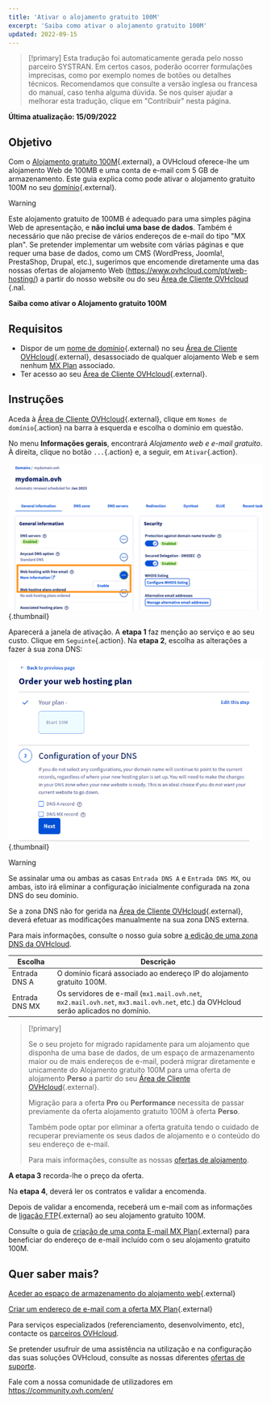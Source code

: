 ```yaml
---
title: 'Ativar o alojamento gratuito 100M'
excerpt: 'Saiba como ativar o alojamento gratuito 100M'
updated: 2022-09-15
---
```


> [!primary]
> Esta tradução foi automaticamente gerada pelo nosso parceiro SYSTRAN. Em certos casos, poderão ocorrer formulações imprecisas, como por exemplo nomes de botões ou detalhes técnicos. Recomendamos que consulte a versão inglesa ou francesa do manual, caso tenha alguma dúvida. Se nos quiser ajudar a melhorar esta tradução, clique em "Contribuir" nesta página.
>

**Última atualização: 15/09/2022**

## Objetivo

Com o [Alojamento gratuito 100M](https://www.ovhcloud.com/pt/domains/free-web-hosting/){.external}, a OVHcloud oferece-lhe um alojamento Web de 100MB e uma conta de e-mail com 5 GB de armazenamento. Este guia explica como pode ativar o alojamento gratuito 100M no seu [domínio](https://www.ovhcloud.com/pt/domains/){.external}.

> [!warning]
>
> Este alojamento gratuito de 100MB é adequado para uma simples página Web de apresentação, e **não inclui uma base de dados**.
> Também é necessário que não precise de vários endereços de e-mail do tipo "MX plan". 
> Se pretender implementar um website com várias páginas e que requer uma base de dados, como um CMS (WordPress, Joomla!, PrestaShop, Drupal, etc.), sugerimos que encomende diretamente uma das nossas ofertas de alojamento Web (https://www.ovhcloud.com/pt/web-hosting/) a partir do nosso website ou do seu [Área de Cliente OVHcloud](https://www.ovh.com/auth/?action=gotomanager&from=https://www.ovh.pt/&ovhSubsidiary=pt) {.nal.
>

**Saiba como ativar o Alojamento gratuito 100M**

## Requisitos

- Dispor de um [nome de domínio](https://www.ovhcloud.com/pt/domains/){.external} no seu [Área de Cliente OVHcloud](https://www.ovh.com/auth/?action=gotomanager&from=https://www.ovh.pt/&ovhSubsidiary=pt){.external}, desassociado de qualquer alojamento Web e sem nenhum [MX Plan](/pages/web/emails/email_generalities) associado.
- Ter acesso ao seu [Área de Cliente OVHcloud](https://www.ovh.com/auth/?action=gotomanager&from=https://www.ovh.pt/&ovhSubsidiary=pt){.external}.

## Instruções

Aceda à [Área de Cliente OVHcloud](https://www.ovh.com/auth/?action=gotomanager&from=https://www.ovh.pt/&ovhSubsidiary=pt){.external}, clique em `Nomes de domínio`{.action} na barra à esquerda e escolha o domínio em questão.

No menu **Informações gerais**, encontrará *Alojamento web e e-mail gratuito*. À direita, clique no botão `...`{.action} e, a seguir, em `Ativar`{.action}.

![free100m](images/start10m-step1-01.png){.thumbnail}

Aparecerá a janela de ativação. A **etapa 1** faz menção ao serviço e ao seu custo. Clique em `Seguinte`{.action}. Na **etapa 2**, escolha as alterações a fazer à sua zona DNS:

![free100m](images/start10m-step1-02.png){.thumbnail}

> [!warning]
>
> Se assinalar uma ou ambas as casas `Entrada DNS A` e `Entrada DNS MX`, ou ambas, isto irá eliminar a configuração inicialmente configurada na zona DNS do seu domínio.
>
> Se a zona DNS não for gerida na [Área de Cliente OVHcloud](https://www.ovh.com/auth/?action=gotomanager&from=https://www.ovh.pt/&ovhSubsidiary=pt){.external}, deverá efetuar as modificações manualmente na sua zona DNS externa.
>
> Para mais informações, consulte o nosso guia sobre [a edição de uma zona DNS da OVHcloud](/pages/web/domains/dns_zone_edit).
>

| Escolha                                       	| Descrição                                                                                                               								|
|--------------------------------------------	|-----------------------------------------------------------------------------------------------------------------------------------------------------------|
| Entrada DNS A                         	| O domínio ficará associado ao endereço IP do alojamento gratuito 100M.                                               								|
| Entrada DNS MX 	| Os servidores de e-mail (`mx1.mail.ovh.net`, `mx2.mail.ovh.net`, `mx3.mail.ovh.net`, etc.) da OVHcloud serão aplicados no domínio. 	|

> [!primary]
>
> Se o seu projeto for migrado rapidamente para um alojamento que disponha de uma base de dados, de um espaço de armazenamento maior ou de mais endereços de e-mail, poderá migrar diretamente e unicamente do Alojamento gratuito 100M para uma oferta de alojamento **Perso** a partir do seu [Área de Cliente OVHcloud](https://www.ovh.com/auth/?action=gotomanager&from=https://www.ovh.pt/&ovhSubsidiary=pt){.external}.
>
> Migração para a oferta **Pro** ou **Performance** necessita de passar previamente da oferta alojamento gratuito 100M à oferta **Perso**.
>
> Também pode optar por eliminar a oferta gratuita tendo o cuidado de recuperar previamente os seus dados de alojamento e o conteúdo do seu endereço de e-mail.
>
> Para mais informações, consulte as nossas [ofertas de alojamento](https://www.ovhcloud.com/pt/web-hosting/).
>

**A etapa 3** recorda-lhe o preço da oferta. 

Na **etapa 4**, deverá ler os contratos e validar a encomenda.

Depois de validar a encomenda, receberá um e-mail com as informações de [ligação FTP](/pages/web/hosting/ftp_connection){.external} ao seu alojamento gratuito 100M.

Consulte o guia de [criação de uma conta E-mail MX Plan](/pages/web/emails/email_creation){.external} para beneficiar do endereço de e-mail incluído com o seu alojamento gratuito 100M.

## Quer saber mais?

[Aceder ao espaço de armazenamento do alojamento web](/pages/web/hosting/ftp_connection){.external}

[Criar um endereço de e-mail com a oferta MX Plan](/pages/web/emails/email_creation){.external}

Para serviços especializados (referenciamento, desenvolvimento, etc), contacte os [parceiros OVHcloud](https://partner.ovhcloud.com/pt/directory/).

Se pretender usufruir de uma assistência na utilização e na configuração das suas soluções OVHcloud, consulte as nossas diferentes [ofertas de suporte](https://www.ovhcloud.com/pt/support-levels/).

Fale com a nossa comunidade de utilizadores em <https://community.ovh.com/en/>
